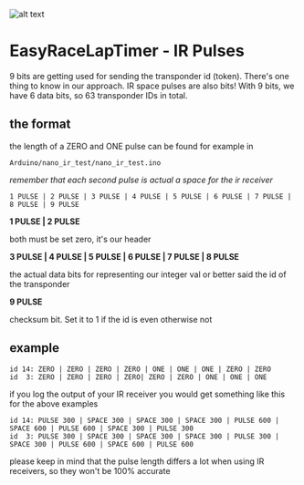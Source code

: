 ![alt text](http://www.airbirds.de/wp-content/uploads/2015/11/logo_big.png "EasyRaceLapTimer")

# EasyRaceLapTimer - IR Pulses

9 bits are getting used for sending the transponder id (token). There's one thing to know in our approach. IR space pulses are also bits!
With 9 bits, we have 6 data bits, so 63 transponder IDs in total.

## the format

the length of a ZERO and ONE pulse can be found for example in


    Arduino/nano_ir_test/nano_ir_test.ino

*remember that each second pulse is actual a space for the ir receiver*

    1 PULSE | 2 PULSE | 3 PULSE | 4 PULSE | 5 PULSE | 6 PULSE | 7 PULSE | 8 PULSE | 9 PULSE

**1 PULSE | 2 PULSE**

  both must be set zero, it's our header

**3 PULSE | 4 PULSE | 5 PULSE | 6 PULSE | 7 PULSE | 8 PULSE**

  the actual data bits for representing our integer val or better said the id of the transponder

**9 PULSE**

  checksum bit. Set it to 1 if the id is even otherwise not


## example

    id 14: ZERO | ZERO | ZERO | ZERO | ONE | ONE | ONE | ZERO | ZERO
    id  3: ZERO | ZERO | ZERO | ZERO| ZERO | ZERO | ONE | ONE | ONE


if you log the output of your IR receiver you would get something like this for the above examples

    id 14: PULSE 300 | SPACE 300 | SPACE 300 | SPACE 300 | PULSE 600 | SPACE 600 | PULSE 600 | SPACE 300 | PULSE 300
    id  3: PULSE 300 | SPACE 300 | SPACE 300 | SPACE 300 | PULSE 300 | SPACE 300 | PULSE 600 | SPACE 600 | PULSE 600

please keep in mind that the pulse length differs a lot when using IR receivers, so they won't be 100% accurate
